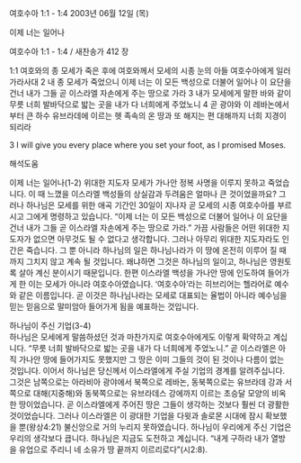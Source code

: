 여호수아 1:1 - 1:4 
2003년 06월 12일 (목)

이제 너는 일어나



여호수아 1:1 - 1:4 / 새찬송가 412 장


1:1 여호와의 종 모세가 죽은 후에 여호와께서 모세의 시종 눈의 아들 여호수아에게 일러 가라사대
2 내 종 모세가 죽었으니 이제 너는 이 모든 백성으로 더불어 일어나 이 요단을 건너 내가 그들 곧 이스라엘 자손에게 주는 땅으로 가라
3 내가 모세에게 말한 바와 같이 무릇 너희 발바닥으로 밟는 곳을 내가 다 너희에게 주었노니
4 곧 광야와 이 레바논에서부터 큰 하수 유브라데에 이르는 헷 족속의 온 땅과 또 해지는 편 대해까지 너희 지경이 되리라

3 I will give you every place where you set your foot, as I promised Moses.

해석도움





이제 너는 일어나(1-2) 
위대한 지도자 모세가 가나안 정복 사명을 이루지 못하고 죽었습니다. 이 때 느꼈을 이스라엘 백성들의 상실감과 두려움은 얼마나 큰 것이었을까요? 그러나 하나님은 모세를 위한 애곡 기간인 30일이 지나자 곧 모세의 시종 여호수아를 부르시고 그에게 명령하고 있습니다. “이제 너는 이 모든 백성으로 더불어 일어나 이 요단을 건너 내가 그들 곧 이스라엘 자손에게 주는 땅으로 가라.” 가끔 사람들은 어떤 위대한 지도자가 없으면 아무것도 될 수 없다고 생각합니다. 그러나 아무리 위대한 지도자라도 인간은 죽습니다. 그 뿐 아니라 하나님의 일은 하나님나라가 이 땅에 온전히 이루어 질 때까지 그치지 않고 계속 될 것입니다. 왜냐하면 그것은 하나님의 일이고, 하나님은 영원토록 살아 계신 분이시기 때문입니다. 한편  이스라엘 백성을 가나안 땅에 인도하여 들어가게 한 이는 모세가 아니라 여호수아였습니다. ‘여호수아’라는 히브리어는 헬라어로 예수와 같은 이름입니다. 곧 이것은 하나님나라는 모세로 대표되는 율법이 아니라 예수님을 믿는 믿음으로 말미암아 들어가게 됨을 예표하는 것입니다. 

하나님이 주신 기업(3-4)  
하나님은 모세에게 말씀하셨던 것과 마찬가지로 여호수아에게도 이렇게 확약하고 계십니다. “무릇 너희 발바닥으로 밟는 곳을 내가 다 너희에게 주었노니.” 곧 이스라엘은 아직 가나안 땅에 들어가지도 못했지만 그 땅은 이미 그들의 것이 된 것이나 다름이 없는 것입니다. 이어서 하나님은 당신께서 이스라엘에게 주실 기업의 경계를 알려주십니다. 그것은 남쪽으로는 아라비아 광야에서 북쪽으로 레바논, 동북쪽으로는 유브라데 강과 서쪽으로 대해(지중해)와 동북쪽으로는 유브라데스 강에까지 이르는 초승달 모양의 비옥한 땅이었습니다. 곧 이스라엘에게 주어진 땅은 그들이 생각하는 것보다 훨씬 더 광활한 것이었습니다. 그러나 이스라엘은 이 광대한 기업을 다윗과 솔로몬 시대에 잠시 확보했을 뿐(왕상4:21) 불신앙으로 거의 누리지 못하였습니다. 하나님이 우리에게 주신 기업은 우리의 생각보다 큽니다. 하나님은 지금도 도전하고 계십니다. “내게 구하라 내가 열방을 유업으로 주리니 네 소유가 땅 끝까지 이르리로다”(시2:8).